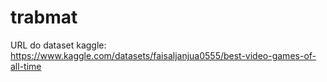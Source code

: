 # trabmat

URL do dataset kaggle: https://www.kaggle.com/datasets/faisaljanjua0555/best-video-games-of-all-time
